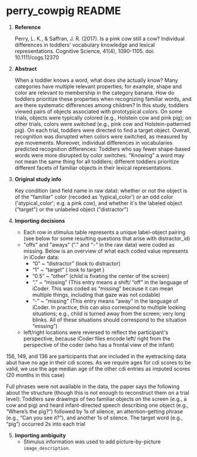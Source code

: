 # perry_cowpig README

1. **Reference**

    Perry, L. K., & Saffran, J. R. (2017). Is a pink cow still a cow? Individual differences in toddlers' vocabulary knowledge and lexical representations. Cognitive Science, 41(4), 1090-1105. doi: 10.1111/cogs.12370


2. **Abstract**

    When a toddler knows a word, what does she actually know? Many categories have multiple relevant properties; for example, shape and color are relevant to membership in the category banana. How do toddlers prioritize these properties when recognizing familiar words, and are there systematic differences among children? In this study, toddlers viewed pairs of objects associated with prototypical colors. On some trials, objects were typically colored (e.g., Holstein cow and pink pig); on other trials, colors were switched (e.g., pink cow and Holstein-patterned pig). On each trial, toddlers were directed to find a target object. Overall, recognition was disrupted when colors were switched, as measured by eye movements. Moreover, individual differences in vocabularies predicted recognition differences: Toddlers who say fewer shape-based words were more disrupted by color switches. "Knowing" a word may not mean the same thing for all toddlers; different toddlers prioritize different facets of familiar objects in their lexical representations.

3. **Original study info**

    Key condition (and field name in raw data): whether or not the object is of the "familiar" color (recoded as 'typical_color') or an odd color ('atypical_color'; e.g. a pink cow), and whether it's the labeled object ("target") or the unlabeled object ("distractor")

4. **Importing decisions**
    - Each row in stimulus table represents a unique label-object pairing (see below for some resulting questions that arise with distractor_id)
    - "offs" and "aways" ("." and "-" in the raw data) were coded as missing. Below is an overview of what each coded value represents in iCoder data:
        - “0” ~ “distractor” (look to distractor)
        - “1” ~ “target” ( look to target )
        - “0.5” ~ “other” (child is fixating the center of the screen)
        - “.” ~ “missing” (This entry means a shift/ “off” in the language of iCoder. This was coded as “missing” because it can mean multiple things, including that gaze was not codable)
        - “-” ~ “missing” (This entry means “away” in the language of iCoder. In practice, this can also correspond to multiple looking situations; e.g., child is turned away from the screen; very long blinks. All of these situations should correspond to the situation “missing”)
    - left/right locations were reversed to reflect the participant's perspective, because iCoder files encode left/ right from the perspective of the coder (who has a frontal view of the infant)

156, 149, and 136 are participants that are included in the eyetracking data abut have no age in their cdi scores. As we require ages for cdi scores to be valid, we use the age median age of the other cdi entries as imputed scores (20 months in this case)

Full phrases were not available in the data, the paper says the following about the structure (though this is not enough to reconstruct them on a trial level):
Toddlers saw drawings of two familiar objects on the screen (e.g., a cow and pig) and heard
infant-directed speech describing one object (e.g., “Where’s the pig?”) followed by 1s of
silence, an attention-getting phrase (e.g., “Can you see it?”), and another 1s of silence. The
target word (e.g., “pig”) occurred 2s into each trial

5. **Importing ambiguity**
    - Stimulus information was used to add picture-by-picture `image_description`.
